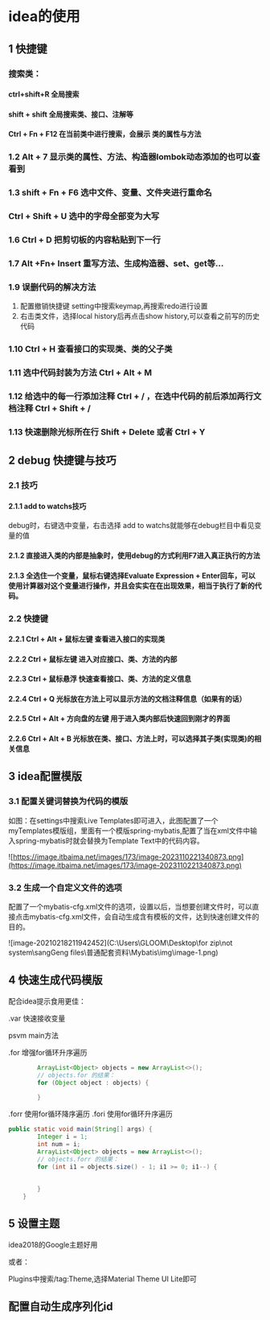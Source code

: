 # idea的使用

## 1 快捷键

### 搜索类：

####  ctrl+shift+R 全局搜索 

####  shift + shift 全局搜索类、接口、注解等

#### Ctrl + Fn + F12 在当前类中进行搜索，会展示 类的属性与方法



### 1.2 Alt + 7 显示类的属性、方法、构造器lombok动态添加的也可以查看到

### 1.3  shift + Fn + F6 选中文件、变量、文件夹进行重命名

### Ctrl + Shift + U 选中的字母全部变为大写

### 

### 1.6 Ctrl + D 把剪切板的内容粘贴到下一行

### 1.7 Alt +Fn+ Insert  重写方法、生成构造器、set、get等...

### 1.9  误删代码的解决方法

1. 配置撤销快捷键 setting中搜索keymap,再搜索redo进行设置  
2. 右击类文件，选择local history后再点击show history,可以查看之前写的历史代码

### 1.10 Ctrl + H 查看接口的实现类、类的父子类

### 1.11 选中代码封装为方法 Ctrl + Alt + M

### 1.12 给选中的每一行添加注释 Ctrl + / ，在选中代码的前后添加两行文档注释 Ctrl + Shift + /

### 1.13 快速删除光标所在行  Shift + Delete 或者 Ctrl + Y



## 2 debug 快捷键与技巧

### 2.1 技巧

#### 2.1.1 add to watchs技巧
debug时，右键选中变量，右击选择 add to watchs就能够在debug栏目中看见变量的值

#### 2.1.2 直接进入类的内部是抽象时，使用debug的方式利用F7进入真正执行的方法

#### 2.1.3 全选住一个变量，鼠标右键选择Evaluate Expression + Enter回车，可以使用计算器对这个变量进行操作，并且会实实在在出现效果，相当于执行了新的代码。

### 2.2 快捷键

#### 2.2.1 Ctrl + Alt + 鼠标左键  查看进入接口的实现类

#### 2.2.2 Ctrl + 鼠标左键 进入对应接口、类、方法的内部

#### 2.2.3 Ctrl + 鼠标悬浮 快速查看接口、类、方法的定义信息

#### 2.2.4 Ctrl + Q 光标放在方法上可以显示方法的文档注释信息（如果有的话）

#### 2.2.5 Ctrl + Alt + 方向盘的左键 用于进入类内部后快速回到刚才的界面

#### 2.2.6 Ctrl + Alt + B 光标放在类、接口、方法上时，可以选择其子类(实现类)的相关信息





## 3 idea配置模版

### 3.1 配置关键词替换为代码的模版

如图：在settings中搜索Live Templates即可进入，此图配置了一个myTemplates模版组，里面有一个模版spring-mybatis,配置了当在xml文件中输入spring-mybatis时就会替换为Template Text中的代码内容。

![https://image.itbaima.net/images/173/image-2023110221340873.png](https://image.itbaima.net/images/173/image-2023110221340873.png)

### 3.2 生成一个自定义文件的选项

配置了一个mybatis-cfg.xml文件的选项，设置以后，当想要创建文件时，可以直接点击mybatis-cfg.xml文件，会自动生成含有模板的文件，达到快速创建文件的目的。

![image-20210218211942452](C:\Users\GLOOM\Desktop\for zip\not system\sangGeng files\普通配套资料\Mybatis\img\image-1.png)



## 4 快速生成代码模版

配合idea提示食用更佳：

.var 快速接收变量

psvm main方法

.for 增强for循环升序遍历

~~~java
        ArrayList<Object> objects = new ArrayList<>();
        // objects.for 的结果：
        for (Object object : objects) {
            
        }
~~~



.forr 使用for循环降序遍历  .fori 使用for循环升序遍历

~~~java
public static void main(String[] args) {
        Integer i = 1;
        int num = i;
        ArrayList<Object> objects = new ArrayList<>();
        // objects.forr 的结果：
        for (int i1 = objects.size() - 1; i1 >= 0; i1--) {
            
            
        }
    }
~~~





## 5 设置主题

idea2018的Google主题好用

或者：

Plugins中搜索/tag:Theme,选择Material Theme UI Lite即可



## 配置自动生成序列化id


